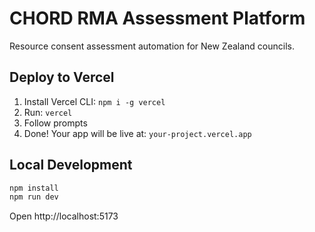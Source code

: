 # CHORD RMA Assessment Platform

Resource consent assessment automation for New Zealand councils.

## Deploy to Vercel

1. Install Vercel CLI: `npm i -g vercel`
2. Run: `vercel`
3. Follow prompts
4. Done! Your app will be live at: `your-project.vercel.app`

## Local Development

```bash
npm install
npm run dev
```

Open http://localhost:5173
